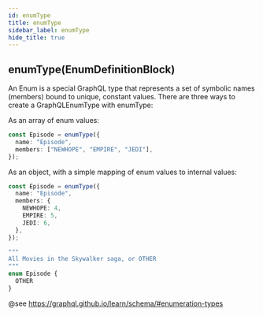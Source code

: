 ```yaml
---
id: enumType
title: enumType
sidebar_label: enumType
hide_title: true
---
```


## enumType(EnumDefinitionBlock)

An Enum is a special GraphQL type that represents a set of symbolic names (members)
bound to unique, constant values. There are three ways to create a GraphQLEnumType
with enumType:

As an array of enum values:

```ts
const Episode = enumType({
  name: "Episode",
  members: ["NEWHOPE", "EMPIRE", "JEDI"],
});
```

As an object, with a simple mapping of enum values to internal values:

```ts
const Episode = enumType({
  name: "Episode",
  members: {
    NEWHOPE: 4,
    EMPIRE: 5,
    JEDI: 6,
  },
});
```

```graphql
"""
All Movies in the Skywalker saga, or OTHER
"""
enum Episode {
  OTHER
}
```

@see https://graphql.github.io/learn/schema/#enumeration-types

###

